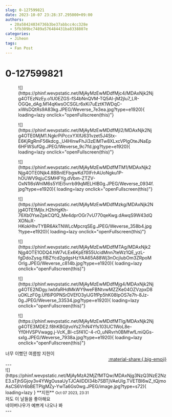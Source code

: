 ```yaml
---
slug: 0-127599821
date: 2023-10-07 23:28:37.295000+09:00
authors:
  - 20a58424034736b3be37abbcc4cc328e
  - 5fb309bc7489a576484431ba8338807e
categories:
  - Jiheon
tags:
  - Fan Post
---
```


# 0-127599821

<div class="post-container" markdown="1">
<div class="content-container md-sidebar__scrollwrap" markdown="1">


<figure markdown="1">
![](https://phinf.wevpstatic.net/MjAyMzEwMDdfMjc4/MDAxNjk2Njg4OTEzNzEy.o1U0EZGS-fS4bNnQVM-TQ5AI-jM2jlu7_LR-OGQe_dAg.M14qKwsOCSGLr6xKi7uEztK1WDqC-xiWsDQtRs9A83kg.JPEG/Weverse_7e3ea.jpg?type=e1920){ loading=lazy onclick="openFullscreen(this)"}
</figure>

<figure markdown="1">
![](https://phinf.wevpstatic.net/MjAyMzEwMDdfMjI2/MDAxNjk2Njg4OTE0MjM1.NgkrPiPccxYXlfJ631vzet5J4Stx-E6KjRgRmF56kdcg._U4HInwFhJi3zElMTw8XLxcVPlgOteJNaEp6HFWSufQg.JPEG/Weverse_9c7fd.jpg?type=e1920){ loading=lazy onclick="openFullscreen(this)"}
</figure>

<figure markdown="1">
![](https://phinf.wevpstatic.net/MjAyMzEwMDdfMTM1/MDAxNjk2Njg4OTE0Njk4.8BBnIEFbgwKd70IFrhAUoNgku1P-hOUWV9qjuCSMHFYg.dVbm-ZTZV-OxN1I6sWnlM6s5YlEi5vrrb99qMELHIB0g.JPEG/Weverse_0934f.jpg?type=e1920){ loading=lazy onclick="openFullscreen(this)"}
</figure>

<figure markdown="1">
![](https://phinf.wevpstatic.net/MjAyMzEwMDdfMzkg/MDAxNjk2Njg4OTE1MjIx.H2hHgKh-76Xb0YseZpkCQfQ_Me4dprOGr7vU770qeKwg.dAwqS9W43dQXONuX-HKokHhvTYBR6AkTNWLcMpcrqSEg.JPEG/Weverse_358b4.jpg?type=e1920){ loading=lazy onclick="openFullscreen(this)"}
</figure>

<figure markdown="1">
![](https://phinf.wevpstatic.net/MjAyMzEwMDdfMTAg/MDAxNjk2Njg4OTE1ODQ4.hW7vLEx6KpEf855UcidMnn7teWz1QE_yzL-fgDdoZysg.fIBZYcd2gdgsHzYAA65A88Wj3nOcjIubOm3ZRpoMOrIg.JPEG/Weverse_c814b.jpg?type=e1920){ loading=lazy onclick="openFullscreen(this)"}
</figure>

<figure markdown="1">
![](https://phinf.wevpstatic.net/MjAyMzEwMDdfMjg4/MDAxNjk2Njg4OTE2NDgy.IwbfaRHdMkWY9weFBNtvwMZZKe04OZVzpxD8uOKLzF0g.Uf6iP0PNSrDVEfO3yIJG1fPp5hK08IpOS7e7h-8Jz-0g.JPEG/Weverse_33534.jpg?type=e1920){ loading=lazy onclick="openFullscreen(this)"}
</figure>

<figure markdown="1">
![](https://phinf.wevpstatic.net/MjAyMzEwMDdfMTIg/MDAxNjk2Njg4OTE3MDE2.f8hKBGjtvoYs27nN4Yfs103UC1WoL8e-Yf0HVSPVwagg.j-VcK_Bl-cSf41C-4-rO_uNRvrh0BMfwfLmiQGs-sxIg.JPEG/Weverse_7938a.jpg?type=e1920){ loading=lazy onclick="openFullscreen(this)"}
</figure>
너무 이뻤던 여름밤 지헌이

</div>
</div>

<div style="text-align: right;" markdown="1">
<a href="https://weverse.io/fromis9/fanpost/0-127599821" style="text-align: right;">:material-share:{.big-emoji}</a>
</div>
---

<div class="comments-container md-sidebar__scrollwrap" markdown="1">
<div class="comment" markdown="1">
<div class='id-container' markdown="1">
![](https://phinf.wevpstatic.net/MjAyMzA2MjZfMTQw/MDAxNjg3NzQ3NzE2NzE3.sTjhSGjoy3v4YWgOusaUyTJCAiIDDI34b7SBTjVAeUIg.TVETBI6wZ_tQjmoAsCS6Vr6bBETPlgMZy-YwTa6Gs0wg.JPEG/image.jpg?type=s72){ loading=lazy }
**<span class="artist">지헌</span>** <small>Oct 07 2023, 23:31</small><br>
</div>
<div class='comment-body' markdown="1">
저도 이 날들을 좋아해요<br>네이버나우가 예쁘게 나오나 봐
</div>
</div>
</div>
---
